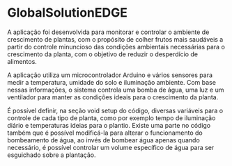 # GlobalSolutionEDGE

A aplicação foi desenvolvida para monitorar e controlar o ambiente de crescimento de plantas, com o propósito de colher
frutos mais saudáveis a partir do controle minuncioso das condições ambientais necessárias para o crescimento da planta,
com o objetivo de reduzir o desperdício de alimentos.

A aplicação utiliza um microcontrolador Arduino e vários sensores para medir a temperatura, umidade do solo e iluminação
ambiente.
Com base nessas informações, o sistema controla uma bomba de água, uma luz e um ventilador para manter as condições ideais
para o crescimento da planta.

É possível definir, na seção void setup do código, diversas variáveis para o controle de cada tipo de planta, como por
exemplo tempo de iluminação diário e temperaturas ideias para o plantio.
Existe uma parte no código também que é possível modificá-la para alterar o funcionamento do bombeamento de água,
ao invés de bombear água apenas quando necessário, é possível controlar um volume específico de água para ser esguichado
sobre a plantação.

